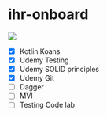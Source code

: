 # ihr-onboard
![](https://images.squarespace-cdn.com/content/54becebee4b05d09416fe7e4/1475275331705-8FDQGJ5FT59H9GOY4HT0/share_200x200.jpg?content-type=image%2Fjpeg)

- [X] Kotlin Koans
- [X] Udemy Testing
- [X] Udemy SOLID principles
- [X] Udemy Git
- [ ] Dagger
- [ ] MVI
- [ ] Testing Code lab

